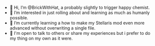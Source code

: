 - 👋 Hi, I’m @BrickWithHat, a probably slightly to trigger happy chemist.
- 👀 I’m interested in just rolling about and learning as much as humanly possible.
- 🌱 I’m currently learning a how to make my Stellaris mod even more advanced without overwriting a single file.
- 🍻 I'm open to talk to others or share my experiences but i prefer to do my thing on my own as it were.

